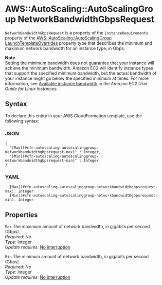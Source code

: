 # AWS::AutoScaling::AutoScalingGroup NetworkBandwidthGbpsRequest<a name="aws-properties-autoscaling-autoscalinggroup-networkbandwidthgbpsrequest"></a>

`NetworkBandwidthGbpsRequest` is a property of the `InstanceRequirements` property of the [AWS::AutoScaling::AutoScalingGroup LaunchTemplateOverrides](https://docs.aws.amazon.com/AWSCloudFormation/latest/UserGuide/aws-properties-autoscaling-autoscalinggroup-launchtemplateoverrides.html) property type that describes the minimum and maximum network bandwidth for an instance type, in Gbps\.

**Note**  
Setting the minimum bandwidth does not guarantee that your instance will achieve the minimum bandwidth\. Amazon EC2 will identify instance types that support the specified minimum bandwidth, but the actual bandwidth of your instance might go below the specified minimum at times\. For more information, see [Available instance bandwidth](https://docs.aws.amazon.com/AWSEC2/latest/UserGuide/ec2-instance-network-bandwidth.html#available-instance-bandwidth) in the _Amazon EC2 User Guide for Linux Instances_\.

## Syntax<a name="aws-properties-autoscaling-autoscalinggroup-networkbandwidthgbpsrequest-syntax"></a>

To declare this entity in your AWS CloudFormation template, use the following syntax:

### JSON<a name="aws-properties-autoscaling-autoscalinggroup-networkbandwidthgbpsrequest-syntax.json"></a>

```
{
  "[Max](#cfn-autoscaling-autoscalinggroup-networkbandwidthgbpsrequest-max)" : Integer,
  "[Min](#cfn-autoscaling-autoscalinggroup-networkbandwidthgbpsrequest-min)" : Integer
}
```

### YAML<a name="aws-properties-autoscaling-autoscalinggroup-networkbandwidthgbpsrequest-syntax.yaml"></a>

```
  [Max](#cfn-autoscaling-autoscalinggroup-networkbandwidthgbpsrequest-max): Integer
  [Min](#cfn-autoscaling-autoscalinggroup-networkbandwidthgbpsrequest-min): Integer
```

## Properties<a name="aws-properties-autoscaling-autoscalinggroup-networkbandwidthgbpsrequest-properties"></a>

`Max` <a name="cfn-autoscaling-autoscalinggroup-networkbandwidthgbpsrequest-max"></a>
The maximum amount of network bandwidth, in gigabits per second \(Gbps\)\.  
_Required_: No  
_Type_: Integer  
_Update requires_: [No interruption](https://docs.aws.amazon.com/AWSCloudFormation/latest/UserGuide/using-cfn-updating-stacks-update-behaviors.html#update-no-interrupt)

`Min` <a name="cfn-autoscaling-autoscalinggroup-networkbandwidthgbpsrequest-min"></a>
The minimum amount of network bandwidth, in gigabits per second \(Gbps\)\.  
_Required_: No  
_Type_: Integer  
_Update requires_: [No interruption](https://docs.aws.amazon.com/AWSCloudFormation/latest/UserGuide/using-cfn-updating-stacks-update-behaviors.html#update-no-interrupt)
